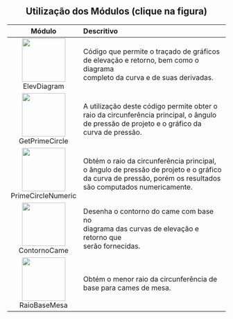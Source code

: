 <div align="center">
<p><h2>Utilização dos Módulos (clique na figura)</h2></p>

| Módulo | Descritivo |
| :---: | :--- |
| [<img src="https://user-images.githubusercontent.com/67014817/150676718-dfdb3bcc-905d-44d5-92a1-6c3e8b045a91.jpg" width="100">](informativos/elevdiagram.md)<br>ElevDiagram | Código que permite o traçado de gráficos<br>de elevação e retorno, bem como o diagrama<br> completo da curva e de suas derivadas. |
| [<img src="https://user-images.githubusercontent.com/67014817/150679624-70b34b93-e36b-4291-94f8-734492948daa.jpg" width="100">](informativos/primecircle.md)<br>GetPrimeCircle | A utilização deste código permite obter o<br>raio da circunferência principal, o ângulo<br>de pressão de projeto e o gráfico da<br>curva de pressão. |
| [<img src="https://user-images.githubusercontent.com/67014817/150687166-d4f15fb9-8867-4728-ac0c-5f8064899f84.jpg" width="100">](informativos/primenumeric.md)<br>PrimeCircleNumeric | Obtém o raio da circunferência principal,<br>o ângulo de pressão de projeto e o gráfico<br>da curva de pressão, porém os resultados<br>são computados numericamente. |
| [<img src="https://user-images.githubusercontent.com/67014817/150690506-a3e42e22-4718-43a7-9613-0be40c5d01f8.jpg" width="100">](informativos/contorno.md)<br>ContornoCame | Desenha o contorno do came com base no<br>diagrama das curvas de elevação e retorno que<br> serão fornecidas. |
| [<img src="https://user-images.githubusercontent.com/67014817/150691917-db0517f1-31cc-42be-bf24-d590e324c9c8.jpg" width="100">](informativos/mesabase.md)<br>RaioBaseMesa | Obtém o menor raio da circunferência de<br>base para cames de mesa. |
</div>
